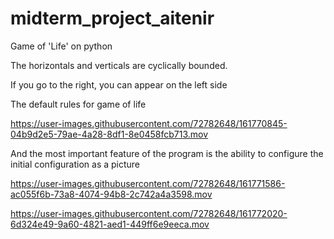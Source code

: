 # midterm_project_aitenir

Game of 'Life' on python


The horizontals and verticals are cyclically bounded. 

If you go to the right, you can appear on the left side



The default rules for game of life


https://user-images.githubusercontent.com/72782648/161770845-04b9d2e5-79ae-4a28-8df1-8e0458fcb713.mov

And the most important feature of the program is the ability to configure the initial configuration as a picture


https://user-images.githubusercontent.com/72782648/161771586-ac055f6b-73a8-4074-94b8-2c742a4a3598.mov


https://user-images.githubusercontent.com/72782648/161772020-6d324e49-9a60-4821-aed1-449ff6e9eeca.mov


